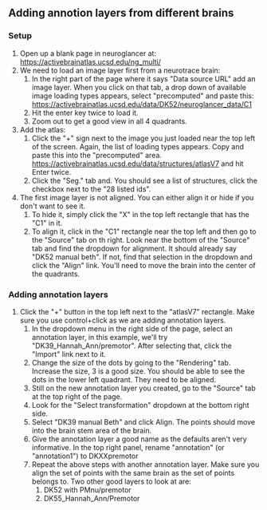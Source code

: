 ## Adding annotion layers from different brains
### Setup
1. Open up a blank page in neuroglancer at: https://activebrainatlas.ucsd.edu/ng_multi/
1. We need to load an image layer first from a neurotrace brain:
    1. In the right part of the page where it says "Data source URL" add an image layer. When you click on that tab, a drop down of available image loading types appears, select "precomputed" and paste this: https://activebrainatlas.ucsd.edu/data/DK52/neuroglancer_data/C1
    1. Hit the enter key twice to load it.
    1. Zoom out to get a good view in all 4 quadrants.
1. Add the atlas:
    1. Click the "+" sign next to the image you just loaded near the top left of the screen. Again, the list of loading types appears. Copy and paste this into the "precomputed" area. https://activebrainatlas.ucsd.edu/data/structures/atlasV7 and hit Enter twice.
    1. Click the "Seg." tab and. You should see a list of structures, click the checkbox next to the "28 listed ids".
1. The first image layer is not aligned. You can either align it or hide if you don't want to see it.
    1. To hide it, simply click the "X" in the top left rectangle that has the "C1" in it.
    1. To align it, click in the "C1" rectangle near the top left and then go to the "Source" tab on th right. Look near the bottom of the "Source" tab and find the dropdown for alignment. It should already say "DK52 manual beth". If not, find that selection in the dropdown and click the "Align" link. You'll need to move the brain into the center of the quadrants.

### Adding annotation layers
1. Click the "+" button in the top left next to the "atlasV7" rectangle. Make sure you use control+click as we are adding annotation layers.
    1. In the dropdown menu in the right side of the page, select an annotation layer, in this example, we'll try "DK39_Hannah_Ann/premotor". After selecting that, click the "Import" link next to it.
    1. Change the size of the dots by going to the "Rendering" tab. Increase the size, 3 is a good size. You should be able to see the dots in the lower left quadrant. They need to be aligned.
    1. Still on the new annotation layer you created, go to the "Source" tab at the top right of the page.
    1. Look for the "Select transformation" dropdown at the bottom right side. 
    1. Select "DK39 manual Beth" and click Align. The points should move into the brain stem area of the brain.
    1. Give the annotation layer a good name as the defaults aren't very informative. In the top right panel, rename "annotation" (or "annotation1") to DKXXpremotor
    1. Repeat the above steps with another annotation layer. Make sure you align the set of points with the same brain as the set of points belongs to. Two other good layers to look at are:
        1. DK52 with PMnu/premotor
        1. DK55_Hannah_Ann/Premotor
